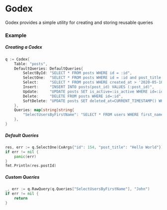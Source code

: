 # Godex

Godex provides a simple utility for creating and storing reusable queries

### Example 

##### Creating a Codex
```go
q := Codex{
    Table: "posts",
	DefaultQueries: DefaultQueries{
        SelectById: "SELECT * FROM posts WHERE id = :id",
        SelectOne:  "SELECT * FROM posts WHERE id = :id and post_title = :post_title",
        Select:     "SELECT * FROM posts WHERE created_at > '2020-05-10 12:23:43'",
        Insert:     "INSERT INTO posts(post_id) VALUES (:post_id)",
        Update:     "UPDATE posts SET is_active=:is_active WHERE id=:id",
        Delete:     "DELETE FROM posts WHERE id=:id",
        SoftDelete: "UPDATE posts SET deleted_at=CURRENT_TIMESTAMP() WHERE id=:id",
    },
    Queries: map[string]string{
        "SelectUsersByFirstName": "SELECT * FROM users WHERE first_name = :first_name",
    },
}
```

##### Default Queries

```go
res, err := q.SelectOne(CxArgs{"id": 154, "post_title": "Hello World"})
if err != nil {
	panic(err)
}
fmt.Println(res.postId)
```

##### Custom Queries

```go
_, err := q.RawQuery(q.Queries["SelectUsersByFirstName"], "John")
if err != nil {
    return
}
```
